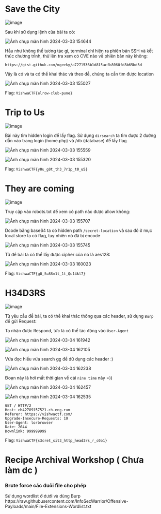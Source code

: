 # Save the City

![image](https://github.com/vanniichan/CTF-WriteUp/assets/112863484/f9435a75-4a01-41a5-a8d2-9445342605d3)

Sau khi sử dụng lệnh của bài ta có:

![Ảnh chụp màn hình 2024-03-03 154644](https://github.com/vanniichan/CTF-WriteUp/assets/112863484/3306d58d-30ef-4534-80dd-e641d379f731)

Hầu như không thể tương tác gì, terminal chỉ hiện ra phiên bản SSH và kết thúc chương trình, thử lên tra xem có CVE nào về phiên bản này không:

`https://gist.github.com/mgeeky/a7271536b1d815acfb8060fd8b65bd5d`

Vậy là có và ta có thể khai thác và theo đề, chúng ta cần tìm được location 

![Ảnh chụp màn hình 2024-03-03 155027](https://github.com/vanniichan/CTF-WriteUp/assets/112863484/264c57f2-5d51-486a-ae73-84e0ca910182)

Flag: `VishwaCTF{elrow-club-pune}`

# Trip to Us

![image](https://github.com/vanniichan/CTF-WriteUp/assets/112863484/19c13343-a45f-4147-8ff7-990486f81689)

Bài này tìm hidden login để lấy flag. Sử dụng `dirsearch` ta tìm được 2 đường dẫn vào trang login (home.php) và /db (database) để lấy flag

![Ảnh chụp màn hình 2024-03-03 155559](https://github.com/vanniichan/CTF-WriteUp/assets/112863484/abc284ee-6691-45ab-894e-0914acfaac22)

![Ảnh chụp màn hình 2024-03-03 155320](https://github.com/vanniichan/CTF-WriteUp/assets/112863484/413b4634-2cf2-4052-9429-ea991424d858)

Flag: `VishwaCTF{y0u_g0t_th3_7r1p_t0_u5}`

# They are coming 

![image](https://github.com/vanniichan/CTF-WriteUp/assets/112863484/fb4d5e9f-4739-4056-9017-17507d4ffb92)

Truy cập vào robots.txt để xem có path nào được allow không:

![Ảnh chụp màn hình 2024-03-03 155707](https://github.com/vanniichan/CTF-WriteUp/assets/112863484/406f8b83-e920-472a-be73-4bf438a82219)

Dcode bằng base64 ta có hidden path `/secret-location` và sau đó ở mục local store ta có flag, tuy nhiên nó đã bị encode

![Ảnh chụp màn hình 2024-03-03 155745](https://github.com/vanniichan/CTF-WriteUp/assets/112863484/d1844812-12e8-453c-b7e2-d018ad5f5617)

Từ đề bài ta có thể lấy được cipher của nó là aes128:

![Ảnh chụp màn hình 2024-03-03 160023](https://github.com/vanniichan/CTF-WriteUp/assets/112863484/4e28679d-3aff-4be6-9d4c-b94d0d8e3f63)

Flag: `VishwaCTF{g0_Su88m1t_1t_Qu14kl7}`

# H34D3RS

![image](https://github.com/vanniichan/CTF-WriteUp/assets/112863484/c4010493-656b-4659-9b1e-002be803e841)

Từ yêu cầu đề bài, ta có thể khai thác thông qua các header, sử dụng `Burp` để gửi Request:

Ta nhận được Respond, tức là có thể tác động vào `User-Agent`

![Ảnh chụp màn hình 2024-03-04 161942](https://github.com/vanniichan/CTF-WriteUp/assets/112863484/f6eb9d3a-1bf6-4f3d-9267-32049493b4dd)

![Ảnh chụp màn hình 2024-03-04 162105](https://github.com/vanniichan/CTF-WriteUp/assets/112863484/112f3b00-21f2-4a17-8446-c36797452758)

Vừa đọc hiểu vừa search gg để dử dụng các header :)

![Ảnh chụp màn hình 2024-03-04 162238](https://github.com/vanniichan/CTF-WriteUp/assets/112863484/a663defb-c09f-4fd1-a6f2-82f11c02a14c)

Đoạn này là hơi mất thời gian về cái `nine time` này =))

![Ảnh chụp màn hình 2024-03-04 162457](https://github.com/vanniichan/CTF-WriteUp/assets/112863484/7100dacb-7ffb-4365-80a4-3ac8d8cb3ec8)

![Ảnh chụp màn hình 2024-03-04 162535](https://github.com/vanniichan/CTF-WriteUp/assets/112863484/bb360789-0c01-4411-9c74-393b8d9054b5)

```
GET / HTTP/2
Host: ch42789157521.ch.eng.run
Referer: https://vishwactf.com/
Upgrade-Insecure-Requests: 10
User-Agent: lorbrowser
Date: 2044
Downlink: 999999999
```
 Flag: `VishwaCTF{s3cret_sit3_http_head3rs_r_c0o1}`

# Recipe Archival Workshop ( Chưa làm dc )
<h3> Brute force các đuôi file cho phép </h3>
 Sử dụng wordlist ở dưới và dùng Burp
https://raw.githubusercontent.com/InfoSecWarrior/Offensive-Payloads/main/File-Extensions-Wordlist.txt
